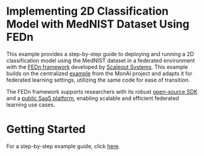
# Implementing 2D Classification Model with MedNIST Dataset Using FEDn

This example provides a step-by-step guide to deploying and running a 2D classification model using the MedNIST dataset in a federated environment with the [FEDn framework](https://www.scaleoutsystems.com/framework) developed by [Scaleout Systems](https://www.scaleoutsystems.com/). This example builds on the centralized [example](https://github.com/Project-MONAI/tutorials/blob/main/2d_classification/mednist_tutorial.ipynb) from the MonAI project and adapts it for federated learning settings, utilizing the same code for ease of transition.

The FEDn framework supports researchers with its robust [open-source SDK](https://fedn.readthedocs.io/en/stable/quickstart.html) and a [public SaaS platform](https://fedn.readthedocs.io/en/stable/studio.html), enabling scalable and efficient federated learning use cases.

# Getting Started


For a step-by-step example guide, click [here](https://github.com/scaleoutsystems/fedn/tree/master/examples/monai-2D-mednist).
